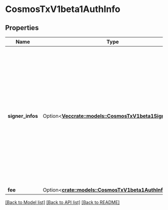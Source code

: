 # CosmosTxV1beta1AuthInfo

## Properties

Name | Type | Description | Notes
------------ | ------------- | ------------- | -------------
**signer_infos** | Option<[**Vec<crate::models::CosmosTxV1beta1SignerInfo>**](cosmos.tx.v1beta1.SignerInfo.md)> | signer_infos defines the signing modes for the required signers. The number and order of elements must match the required signers from TxBody's messages. The first element is the primary signer and the one which pays the fee. | [optional]
**fee** | Option<[**crate::models::CosmosTxV1beta1AuthInfoFee**](cosmos_tx_v1beta1_AuthInfo_fee.md)> |  | [optional]

[[Back to Model list]](../README.md#documentation-for-models) [[Back to API list]](../README.md#documentation-for-api-endpoints) [[Back to README]](../README.md)


